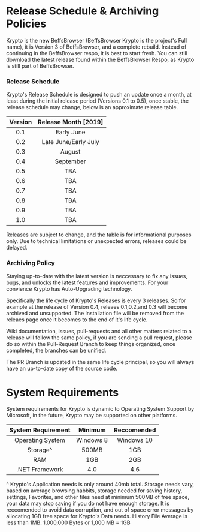 # Release Schedule & Archiving Policies

Krypto is the new BeffsBrowser (BeffsBrowser Krypto is the project's Full name), it is Version 3 of BeffsBrowser, and a complete rebuild. Instead of continuing in the BeffsBrowser respo, it is best to start fresh. You can still download the latest release found within the BeffsBrowser Respo, as Krypto is still part of BeffsBrowser. 



### Release Schedule 

Krypto's Release Schedule is designed to push an update once a month, at least during the initial release period (Versions 0.1 to 0.5), once stable, the release schedule may change, below is an approximate release table. 

| Version | Release Month [2019] |
|:-------:|:--------------------:|
|   0.1   |      Early June      |
|   0.2   | Late June/Early July |
|   0.3   |        August        |
|   0.4   |       September      |
|   0.5   |          TBA         |
|   0.6   |          TBA         |
|   0.7   |          TBA         |
|   0.8   |          TBA         |
|   0.9   |          TBA         |
|   1.0   |          TBA         |




Releases are subject to change, and the table is for informational purposes only. Due to technical limitations or unexpected errors, releases could be delayed. 


### Archiving Policy 

Staying up-to-date with the latest version is neccessary to fix any issues, bugs, and unlocks the latest features and improvements. For your convience Krypto has Auto-Upgrading technology. 

Specifically the life cycle of Krypto's Releases is every 3 releases. So for example at the release of Version 0.4, releaes 0.1,0.2,and 0.3 will become archived and unsupported. The Installation file will be removed from the releaes page once it becomes to the end of it's life cycle. 

Wiki documentation, issues, pull-requests and all other matters related to a release will follow the same policy, if you are sending a pull request, please do so within the Pull-Request Branch to keep things organized, once completed, the branches can be unified. 

The PR Branch is updated in the same life cycle principal, so you will always have an up-to-date copy of the source code. 



# System Requirements

System requirements for Krypto is dynamic to Operating System Support by Microsoft, in the future, Krypto may be supported on other platforms. 

| System Requirement | Minimum  | Reccomended |
|:------------------:|:--------:|:-----------:|
|  Operating System  |   Windows  8    |  Windows    10     |
|      Storage^      |   500MB  |     1GB     |
|         RAM        |    1GB   |     2GB     |
|   .NET Framework   |    4.0   |     4.6     |


^ Krypto's Application needs is only around 40mb total. Storage needs vary, based on average browsing habbits, storage needed for saving history, settings, Favorites, and other files need at minimum 500MB of free space, your data may stop saving if you do not have enough storage. It is reccomended to avoid data corruption, and out of space error messages by allocating 1GB free space for Krypto's Data needs. History File Average is less than 1MB. 1,000,000 Bytes or 1,000 MB = 1GB 
